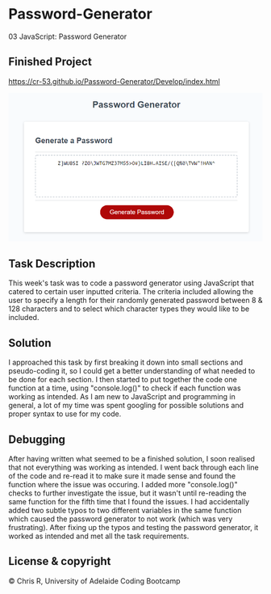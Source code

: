 # Password-Generator
03 JavaScript: Password Generator

## Finished Project

https://cr-53.github.io/Password-Generator/Develop/index.html

![test](Assets/password-generator.png)

## Task Description

This week's task was to code a password generator using JavaScript that catered to certain user inputted criteria. The criteria included allowing the user to specify a length for their randomly generated password between 8 & 128 characters and to select which character types they would like to be included.

## Solution

I approached this task by first breaking it down into small sections and pseudo-coding it, so I could get a better understanding of what needed to be done for each section. I then started to put together the code one function at a time, using "console.log()" to check if each function was working as intended. As I am new to JavaScript and programming in general, a lot of my time was spent googling for possible solutions and proper syntax to use for my code. 

## Debugging

After having written what seemed to be a finished solution, I soon realised that not everything was working as intended. I went back through each line of the code and re-read it to make sure it made sense and found the function where the issue was occuring. I added more "console.log()" checks to further investigate the issue, but it wasn't until re-reading the same function for the fifth time that I found the issues. I had accidentally added two subtle typos to two different variables in the same function which caused the password generator to not work (which was very frustrating). After fixing up the typos and testing the password generator, it worked as intended and met all the task requirements.

## License & copyright

© Chris R, University of Adelaide Coding Bootcamp
